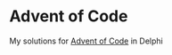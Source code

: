 # Advent of Code

[Advent of Code]:https://adventofcode.com

My solutions for [Advent of Code] in Delphi
